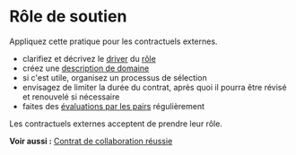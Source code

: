 # Rôle de soutien

<summary>
Appliquez cette pratique pour les contractuels externes.
</summary>

-   clarifiez et décrivez le [driver](glossary:organizational-driver) du [rôle](section:role)
-   créez une [description de domaine](section:clarify-and-develop-domains)
-   si c'est utile, organisez un processus de sélection
-   envisagez de limiter la durée du contrat, après quoi il pourra être révisé et renouvelé si nécessaire
-   faites des [évaluations par les pairs](section:peer-review) régulièrement

Les contractuels externes acceptent de prendre leur rôle.

**Voir aussi :** [Contrat de collaboration réussie](section:contract-for-successful-collaboration)